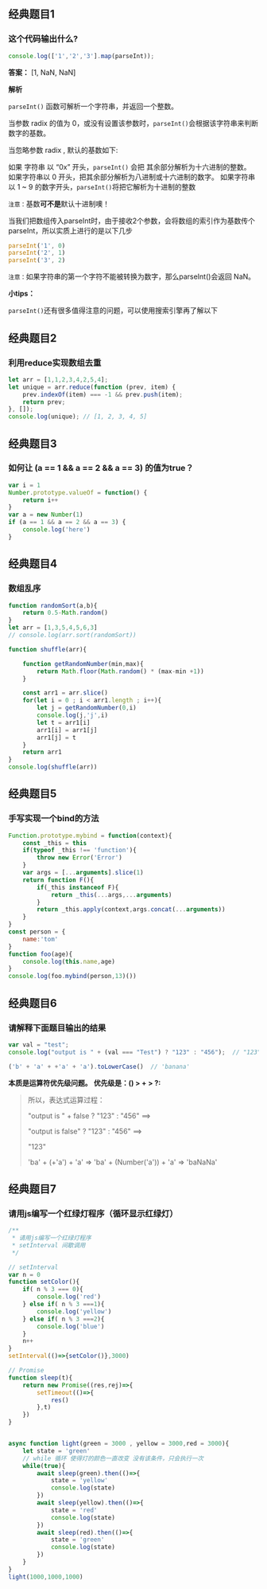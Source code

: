 ## 经典题目1

### 这个代码输出什么?

```javascript
console.log(['1','2','3'].map(parseInt));
```

**答案：** [1, NaN, NaN]

**解析**

`parseInt()` 函数可解析一个字符串，并返回一个整数。

当参数 radix 的值为 0，或没有设置该参数时，`parseInt()`会根据该字符串来判断数字的基数。

当忽略参数 radix , 默认的基数如下:

如果 字符串 以 “0x” 开头，`parseInt()` 会把 其余部分解析为十六进制的整数。
如果字符串以 0 开头，把其余部分解析为八进制或十六进制的数字。
如果字符串以 1 ~ 9 的数字开头，`parseInt()`将把它解析为十进制的整数

`注意：`基数**可不是**默认十进制噢！

当我们把数组传入parseInt时，由于接收2个参数，会将数组的索引作为基数传个parseInt，所以实质上进行的是以下几步

```javascript
parseInt('1', 0)
parseInt('2', 1)
parseInt('3', 2)
```
`注意：`如果字符串的第一个字符不能被转换为数字，那么parseInt()会返回 NaN。

**小tips：**

`parseInt()`还有很多值得注意的问题，可以使用搜索引擎再了解以下


## 经典题目2

### 利用reduce实现数组去重

```javascript
let arr = [1,1,2,3,4,2,5,4];
let unique = arr.reduce(function (prev, item) {
    prev.indexOf(item) === -1 && prev.push(item);
    return prev;
}, []);
console.log(unique); // [1, 2, 3, 4, 5]
```

## 经典题目3

### 如何让 (a == 1 && a == 2 && a == 3) 的值为true？

```javascript
var i = 1
Number.prototype.valueOf = function() {
    return i++
}
var a = new Number(1)
if (a == 1 && a == 2 && a == 3) {
    console.log('here')
}
```

## 经典题目4

### 数组乱序


```javascript
function randomSort(a,b){
    return 0.5-Math.random()
}
let arr = [1,3,5,4,5,6,3]
// console.log(arr.sort(randomSort))

function shuffle(arr){

    function getRandomNumber(min,max){
        return Math.floor(Math.random() * (max-min +1))
    }

    const arr1 = arr.slice()  
    for(let i = 0 ; i < arr1.length ; i++){
        let j = getRandomNumber(0,i)
        console.log(j,'j',i)
        let t = arr1[i]
        arr1[i] = arr1[j]
        arr1[j] = t
    }
    return arr1
}
console.log(shuffle(arr))
```

## 经典题目5

### 手写实现一个bind的方法


```javascript
Function.prototype.mybind = function(context){
    const _this = this
    if(typeof _this !== 'function'){
        throw new Error('Error')
    }
    var args = [...arguments].slice(1)
    return function F(){
        if(_this instanceof F){
            return _this(...args,...arguments)
        }
        return _this.apply(context,args.concat(...arguments))
    }
}
const person = {
    name:'tom'
}
function foo(age){
    console.log(this.name,age)
}
console.log(foo.mybind(person,13)())
```

## 经典题目6

### 请解释下面题目输出的结果

```javascript
var val = "test";
console.log("output is " + (val === "Test") ? "123" : "456");  // "123"

('b' + 'a' + +'a' + 'a').toLowerCase()  // 'banana'
```
**本质是运算符优先级问题。**
**优先级是：() > + > ?:**

> 所以，表达式运算过程：
> 
> "output is " + false ? "123" : "456" ==>
> 
> "output is false" ? "123" : "456" ==>
> 
> "123"
>
> 'ba' + (+'a') + 'a' => 'ba' + (Number('a')) + 'a' => 'baNaNa'

## 经典题目7

### 请用js编写一个红绿灯程序（循环显示红绿灯）

```javascript
/**
 * 请用js编写一个红绿灯程序
 * setInterval 间歇调用
 */

// setInterval
var n = 0
function setColor(){
    if( n % 3 === 0){
        console.log('red')
    } else if( n % 3 ===1){
        console.log('yellow')
    } else if( n % 3 ===2){
        console.log('blue')
    }
    n++
}
setInterval(()=>{setColor()},3000)

// Promise
function sleep(t){
    return new Promise((res,rej)=>{
        setTimeout(()=>{
            res()
        },t)
    })
}


async function light(green = 3000 , yellow = 3000,red = 3000){
    let state = 'green'
    // while 循环 使得灯的颜色一直改变 没有该条件，只会执行一次
    while(true){ 
        await sleep(green).then(()=>{
            state = 'yellow'
            console.log(state)
        })
        await sleep(yellow).then(()=>{
            state = 'red'
            console.log(state)
        })
        await sleep(red).then(()=>{
            state = 'green'
            console.log(state)
        })
    }
}
light(1000,1000,1000)
```
